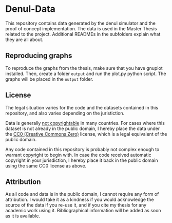 Denul-Data
==========

This repository contains data generated by the denul simulator and the proof of concept implementation. The data is used in the Master Thesis related to the project. Additional READMEs in the subfolders explain what they are all about.

## Reproducing graphs
To reproduce the graphs from the thesis, make sure that you have gnuplot installed. Then, create a folder `output` and run the plot.py python script. The graphs will be placed in the `output` folder.

## License
The legal situation varies for the code and the datasets contained in this repository, and also varies depending on the juristiction. 

Data is generally [not copyrightable](http://datadryad.org/pages/faq#info-cc0) in many countries. For cases where this dataset is not already in the public domain, I hereby place the data under the [CC0 (Creative Commons Zero)](https://creativecommons.org/publicdomain/zero/1.0/) license, which is a legal equivalent of the public domain.

Any code contained in this repository is probably not complex enough to warrant copyright to begin with. In case the code received automatic copyright in your jurisdiction, I hereby place it back in the public domain using the same CC0 license as above.

## Attribution
As all code and data is in the public domain, I cannot require any form of attribution. I would take it as a kindness if you would acknowledge the source of the data if you re-use it, and if you cite my thesis for any academic work using it. Bibliographical information will be added as soon as it is available.
